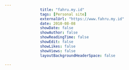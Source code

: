 ---
                title: "fahru.my.id"
                tags: [Personal site]
                externalUrl: "https://www.fahru.my.id"
                date: 2010-08-08
                showDate: false
                showAuthor: false
                showReadingTime: false
                showEdit: false
                showLikes: false
                showViews: false
                layoutBackgroundHeaderSpace: false
                ---
